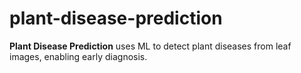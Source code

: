 # plant-disease-prediction
**Plant Disease Prediction** uses ML to detect plant diseases from leaf images, enabling early diagnosis.
